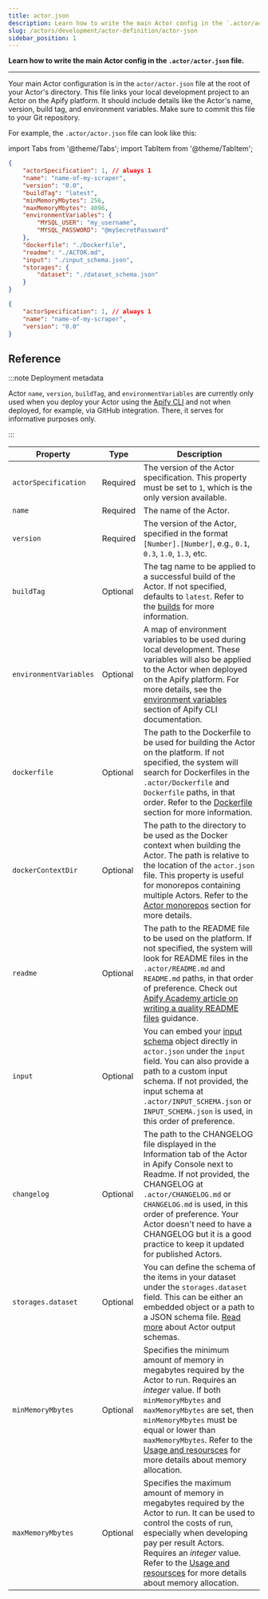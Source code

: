 ```yaml
---
title: actor.json
description: Learn how to write the main Actor config in the `.actor/actor.json` file.
slug: /actors/development/actor-definition/actor-json
sidebar_position: 1
---
```


**Learn how to write the main Actor config in the `.actor/actor.json` file.**

---

Your main Actor configuration is in the `actor/actor.json` file at the root of your Actor's directory. This file links your local development project to an Actor on the Apify platform. It should include details like the Actor's name, version, build tag, and environment variables. Make sure to commit this file to your Git repository.

For example, the `.actor/actor.json` file can look like this:

import Tabs from '@theme/Tabs';
import TabItem from '@theme/TabItem';

<Tabs groupId="main">
<TabItem value="Full actor.json" label="Full actor.json">

```json
{
    "actorSpecification": 1, // always 1
    "name": "name-of-my-scraper",
    "version": "0.0",
    "buildTag": "latest",
    "minMemoryMbytes": 256,
    "maxMemoryMbytes": 4096,
    "environmentVariables": {
        "MYSQL_USER": "my_username",
        "MYSQL_PASSWORD": "@mySecretPassword"
    },
    "dockerfile": "./Dockerfile",
    "readme": "./ACTOR.md",
    "input": "./input_schema.json",
    "storages": {
        "dataset": "./dataset_schema.json"
    }
}
```

</TabItem>
<TabItem value="Minimal actor.json" label="Minimal actor.json">

```json
{
    "actorSpecification": 1, // always 1
    "name": "name-of-my-scraper",
    "version": "0.0"
}
```

</TabItem>
</Tabs>

## Reference

:::note Deployment metadata

Actor `name`, `version`, `buildTag`, and `environmentVariables` are currently only used when you deploy your Actor using the [Apify CLI](/cli) and not when deployed, for example, via GitHub integration. There, it serves for informative purposes only.

:::

| Property | Type | Description |
| --- | --- | --- |
| `actorSpecification` | Required | The version of the Actor specification. This property must be set to `1`, which is the only version available.  |
| `name` | Required | The name of the Actor. |
| `version` | Required | The version of the Actor, specified in the format `[Number].[Number]`, e.g., `0.1`, `0.3`, `1.0`, `1.3`, etc. |
| `buildTag` | Optional | The tag name to be applied to a successful build of the Actor. If not specified, defaults to `latest`. Refer to the [builds](../builds_and_runs/builds.md) for more information. |
| `environmentVariables` | Optional | A map of environment variables to be used during local development. These variables will also be applied to the Actor when deployed on the Apify platform. For more details, see the [environment variables](/cli/docs/vars) section of Apify CLI documentation. |
| `dockerfile` | Optional | The path to the Dockerfile to be used for building the Actor on the platform. If not specified, the system will search for Dockerfiles in the `.actor/Dockerfile` and `Dockerfile` paths, in that order. Refer to the [Dockerfile](./docker.md) section for more information. |
| `dockerContextDir` | Optional | The path to the directory to be used as the Docker context when building the Actor. The path is relative to the location of the `actor.json` file. This property is useful for monorepos containing multiple Actors. Refer to the [Actor monorepos](../deployment/source_types.md#actor-monorepos) section for more details. |
| `readme` | Optional | The path to the README file to be used on the platform. If not specified, the system will look for README files in the `.actor/README.md` and `README.md` paths, in that order of preference. Check out [Apify Academy article on writing a quality README files](/academy/get-most-of-actors/actor-readme) guidance. |
| `input` | Optional | You can embed your [input schema](./input_schema/index.md) object directly in `actor.json` under the `input` field. You can also provide a path to a custom input schema. If not provided, the input schema at `.actor/INPUT_SCHEMA.json` or `INPUT_SCHEMA.json` is used, in this order of preference. |
| `changelog` | Optional | The path to the CHANGELOG file displayed in the Information tab of the Actor in Apify Console next to Readme. If not provided, the CHANGELOG at `.actor/CHANGELOG.md` or `CHANGELOG.md` is used, in this order of preference. Your Actor doesn't need to have a CHANGELOG but it is a good practice to keep it updated for published Actors. |
| `storages.dataset` | Optional | You can define the schema of the items in your dataset under the `storages.dataset` field. This can be either an embedded object or a path to a JSON schema file. [Read more](./output_schema.md#specification-version-1) about Actor output schemas. |
| `minMemoryMbytes` | Optional | Specifies the minimum amount of memory in megabytes required by the Actor to run. Requires an _integer_ value. If both `minMemoryMbytes` and `maxMemoryMbytes` are set, then `minMemoryMbytes` must be equal or lower than `maxMemoryMbytes`. Refer to the [Usage and resoursces](https://docs.apify.com/platform/actors/running/usage-and-resources#memory) for more details about memory allocation. |
| `maxMemoryMbytes` | Optional | Specifies the maximum amount of memory in megabytes required by the Actor to run. It can be used to control the costs of run, especially when developing pay per result Actors. Requires an _integer_ value. Refer to the [Usage and resoursces](https://docs.apify.com/platform/actors/running/usage-and-resources#memory) for more details about memory allocation. |

